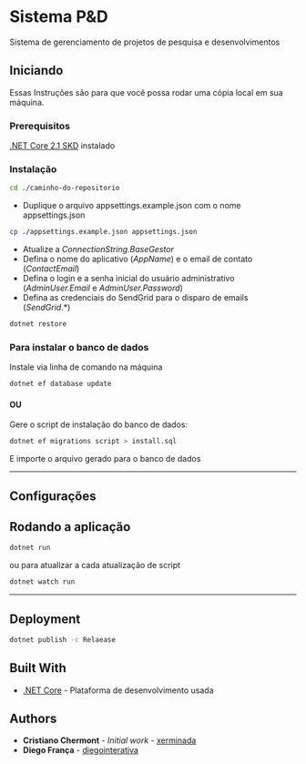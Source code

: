 # Sistema P&D

Sistema de gerenciamento de projetos de pesquisa e desenvolvimentos

## Iniciando

Essas Instruções são para que você possa rodar uma cópia local em sua máquina.

### Prerequisitos

[.NET Core 2.1 SKD](https://dotnet.microsoft.com/download) instalado

### Instalação

```bash
cd ./caminho-do-repositorio
```

- Duplique o arquivo appsettings.example.json com o nome appsettings.json

```bash
cp ./appsettings.example.json appsettings.json
```

- Atualize a _ConnectionString.BaseGestor_
- Defina o nome do aplicativo (*AppName*) e o email de contato (*ContactEmail*)
- Defina o login e a senha inicial do usuário administrativo (_AdminUser.Email_ e _AdminUser.Password_)
- Defina as credenciais do SendGrid para o disparo de emails (_SendGrid_.*)

```bash
dotnet restore
```

### Para instalar o banco de dados

Instale via linha de comando na máquina

```bash
dotnet ef database update
```

#### OU

Gere o script de instalação do banco de dados:

```bash
dotnet ef migrations script > install.sql
```

E importe o arquivo gerado para o banco de dados

---

## Configurações

## Rodando a aplicação

```bash
dotnet run
```

ou para atualizar a cada atualização de script

```bash
dotnet watch run
```

---

## Deployment

```bash
dotnet publish -c Relaease
```

## Built With

- [.NET Core](https://dotnet.microsoft.com/) - Plataforma de desenvolvimento usada

## Authors

- **Cristiano Chermont** - _Initial work_ - [xerminada](https://github.com/xerminada)
- **Diego França** - [diegointerativa](https://github.com/diegointerativa)
